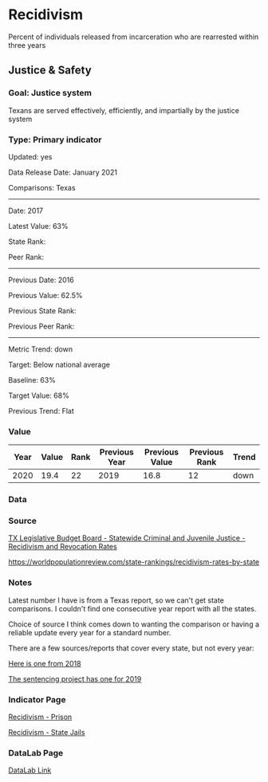 # Recidivism


Percent of individuals released from incarceration who are rearrested within three years

## Justice & Safety

### Goal: Justice system

Texans are served effectively, efficiently, and impartially by the justice system

### Type: Primary indicator

Updated: yes

Data Release Date: January 2021

Comparisons: Texas

----

Date: 2017

Latest Value: 63%

State Rank:

Peer Rank: 


----

Previous Date: 2016

Previous Value: 62.5%

Previous State Rank:

Previous Peer Rank: 


----
Metric Trend: down

Target: Below national average

Baseline: 63%

Target Value: 68%

Previous Trend: Flat



### Value

| Year |  Value      | Rank     | Previous Year   | Previous Value | Previous Rank | Trend | 
| ----------- | ----------- | ----------- | ----------- | ----------- | ----------- | -----------|
|    2020     |     19.4   | 22         |    2019    |      16.8   |   12      | down      | 

### Data

<!-- ![recidivism](./images/recidivism2.PNG) -->


### Source

[TX Legislative Budget Board - Statewide Criminal and Juvenile Justice - Recidivism and Revocation Rates](https://www.lbb.state.tx.us/documents/publications/policy_report/6293_cjda_recidivism-revocation.pdf)

https://worldpopulationreview.com/state-rankings/recidivism-rates-by-state

### Notes

Latest number I have is from a Texas report, so we can't get state comparisons. I couldn't find one consecutive year report with all the states. 

Choice of source I think comes down to wanting the comparison or having a reliable update every year for a standard number.

There are a few sources/reports that cover every state, but not every year:

[Here is one from 2018](https://vadoc.virginia.gov/media/1363/vadoc-state-recidivism-comparison-report-2018-12.pdf)

[The sentencing project has one for 2019](https://www.sentencingproject.org/the-facts/#map)



### Indicator Page

[Recidivism - Prison](https://indicators.texas2036.org/indicator/116)

[Recidivism - State Jails](https://indicators.texas2036.org/indicator/144)



### DataLab Page

[DataLab Link](https://datalab.texas2036.org/LBBAI2019/texas-recidivism-rates-re-arrests-and-re-incarceration-for-adults?accesskey=qrjrnp)

